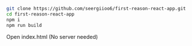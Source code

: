 ```sh
git clone https://github.com/seergiioo6/first-reason-react-app.git
cd first-reason-react-app
npm i
npm run build
```

Open index.html (No server needed)
